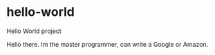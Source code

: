 # hello-world
Hello World project

Hello there. Im the master programmer, can write a Google or Amazon.
